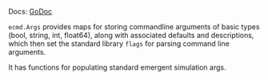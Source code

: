 Docs: [GoDoc](https://pkg.go.dev/github.com/emer/emergent/ecmd)

`ecmd.Args` provides maps for storing commandline arguments of basic types (bool, string, int, float64), along with associated defaults and descriptions, which then set the standard library `flags` for parsing command line arguments.

It has functions for populating standard emergent simulation args.


